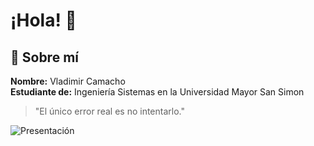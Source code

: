 # ¡Hola! 👋

## 🙋 Sobre mí

**Nombre:** Vladimir Camacho   
**Estudiante de:** Ingeniería Sistemas en la Universidad Mayor San Simon  

> "El único error real es no intentarlo."

![Presentación](https://i.imgur.com/6T2m5cF.png)
